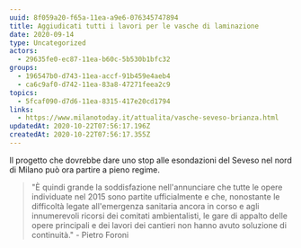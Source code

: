 ```yaml
---
uuid: 8f059a20-f65a-11ea-a9e6-076345747894
title: Aggiudicati tutti i lavori per le vasche di laminazione
date: 2020-09-14
type: Uncategorized
actors:
  - 29635fe0-ec87-11ea-b60c-5b530b1bfc32
groups:
  - 196547b0-d743-11ea-accf-91b459e4aeb4
  - ca6c9af0-d742-11ea-83a8-47271feea2c9
topics:
  - 5fcaf090-d7d6-11ea-8315-417e20cd1794
links:
  - https://www.milanotoday.it/attualita/vasche-seveso-brianza.html
updatedAt: 2020-10-22T07:56:17.196Z
createdAt: 2020-10-22T07:56:17.355Z
---
```

Il progetto che dovrebbe dare uno stop alle esondazioni del Seveso nel nord di Milano può ora partire a pieno regime.

> "È quindi grande la soddisfazione nell'annunciare che tutte le opere individuate nel 2015 sono partite ufficialmente e che, nonostante le difficoltà legate all'emergenza sanitaria ancora in corso e agli innumerevoli ricorsi dei comitati ambientalisti, le gare di appalto delle opere principali e dei lavori dei cantieri non hanno avuto soluzione di continuità." - Pietro Foroni



